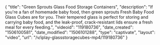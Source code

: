 {
    "title": "Green Sprouts Glass Food Storage Containers",
    "description": "If you're a fan of homemade baby food, then green sprouts Fresh Baby Food Glass Cubes are for you. Their tempered glass is perfect for storing and carrying baby food, and the leak-proof, crack-resistant lids ensure a fresh meal for every feeding.",
    "videoid": "119180736",
    "date_created": "1506100581",
    "date_modified": "1506101288",
    "type": "captivate",
    "layout": "video",
    "url": "\/v\/iplay-glassstoragecubes-mp4\/119180736"
}